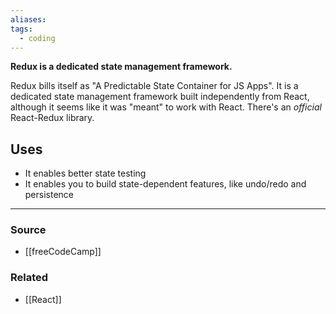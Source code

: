 ```yaml
---
aliases: 
tags:
  - coding
---
```

**Redux is a dedicated state management framework.**

Redux bills itself as "A Predictable State Container for JS Apps". It is a dedicated state management framework built independently from React, although it seems like it was "meant" to work with React. There's an *official* React-Redux library.

## Uses

- It enables better state testing
- It enables you to build state-dependent features, like undo/redo and persistence

---

### Source
- [[freeCodeCamp]]

### Related
- [[React]]